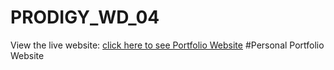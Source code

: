 # PRODIGY_WD_04
View the live website: [click here to see Portfolio Website](https://srisaidurga-28.github.io/PRODIGY_WD_04/task4.html)
#Personal Portfolio Website
